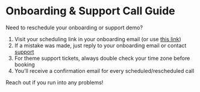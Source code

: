 # Onboarding & Support Call Guide

Need to reschedule your onboarding or support demo?

1. Visit your scheduling link in your onboarding email (or use [this link](https://cal.com/brickspacelab/onboarding))
2. If a mistake was made, just reply to your onboarding email or contact [support](contact-support.md)
3. For theme support tickets, always double check your time zone before booking
4. You’ll receive a confirmation email for every scheduled/rescheduled call

Reach out if you run into any problems!